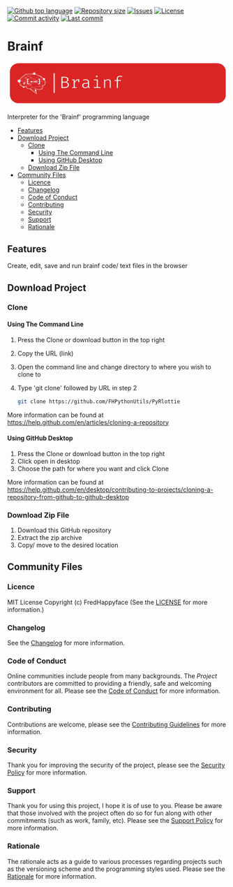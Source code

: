 [![Github top language](https://img.shields.io/github/languages/top/FHPWA/Brainf.svg?style=for-the-badge)](../../)
[![Repository size](https://img.shields.io/github/repo-size/FHPWA/Brainf.svg?style=for-the-badge)](../../)
[![Issues](https://img.shields.io/github/issues/FHPWA/Brainf.svg?style=for-the-badge)](../../issues)
[![License](https://img.shields.io/github/license/FHPWA/Brainf.svg?style=for-the-badge)](/LICENSE.md)
[![Commit activity](https://img.shields.io/github/commit-activity/m/FHPWA/Brainf.svg?style=for-the-badge)](../../commits/master)
[![Last commit](https://img.shields.io/github/last-commit/FHPWA/Brainf.svg?style=for-the-badge)](../../commits/master)

<!-- omit in TOC -->
# Brainf

<img src="readme-assets/icons/name.png" alt="Project Icon" width="750">

Interpreter for the 'Brainf' programming language

- [Features](#features)
- [Download Project](#download-project)
	- [Clone](#clone)
		- [Using The Command Line](#using-the-command-line)
		- [Using GitHub Desktop](#using-github-desktop)
	- [Download Zip File](#download-zip-file)
- [Community Files](#community-files)
	- [Licence](#licence)
	- [Changelog](#changelog)
	- [Code of Conduct](#code-of-conduct)
	- [Contributing](#contributing)
	- [Security](#security)
	- [Support](#support)
	- [Rationale](#rationale)

## Features

Create, edit, save and run brainf code/ text files in the browser

## Download Project

### Clone

#### Using The Command Line

1. Press the Clone or download button in the top right
2. Copy the URL (link)
3. Open the command line and change directory to where you wish to
	 clone to
4. Type 'git clone' followed by URL in step 2

	 ```bash
	 git clone https://github.com/FHPythonUtils/PyRlottie
	 ```

More information can be found at
https://help.github.com/en/articles/cloning-a-repository

#### Using GitHub Desktop

1. Press the Clone or download button in the top right
2. Click open in desktop
3. Choose the path for where you want and click Clone

More information can be found at
https://help.github.com/en/desktop/contributing-to-projects/cloning-a-repository-from-github-to-github-desktop

### Download Zip File

1. Download this GitHub repository
2. Extract the zip archive
3. Copy/ move to the desired location

## Community Files

### Licence

MIT License
Copyright (c) FredHappyface
(See the [LICENSE](/LICENSE.md) for more information.)

### Changelog

See the [Changelog](/CHANGELOG.md) for more information.

### Code of Conduct

Online communities include people from many backgrounds. The _Project_
contributors are committed to providing a friendly, safe and welcoming
environment for all. Please see the
[Code of Conduct](https://github.com/FHPythonUtils/.github/blob/master/CODE_OF_CONDUCT.md)
for more information.

### Contributing

Contributions are welcome, please see the
[Contributing Guidelines](https://github.com/FHPythonUtils/.github/blob/master/CONTRIBUTING.md)
for more information.

### Security

Thank you for improving the security of the project, please see the
[Security Policy](https://github.com/FHPythonUtils/.github/blob/master/SECURITY.md)
for more information.

### Support

Thank you for using this project, I hope it is of use to you. Please be aware that
those involved with the project often do so for fun along with other commitments
(such as work, family, etc). Please see the
[Support Policy](https://github.com/FHPythonUtils/.github/blob/master/SUPPORT.md)
for more information.

### Rationale

The rationale acts as a guide to various processes regarding projects such as
the versioning scheme and the programming styles used. Please see the
[Rationale](https://github.com/FHPythonUtils/.github/blob/master/RATIONALE.md)
for more information.
